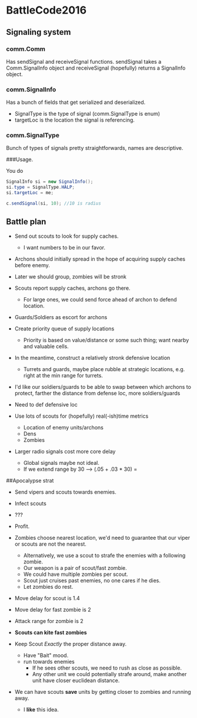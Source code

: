 # BattleCode2016

## Signaling system

### comm.Comm
Has sendSignal and receiveSignal functions.
sendSignal takes a Comm.SignalInfo object and receiveSignal (hopefully) returns a SignalInfo object.

### comm.SignalInfo
Has a bunch of fields that get serialized and deserialized.
* SignalType is the type of signal (comm.SignalType is enum)
* targetLoc is the location the signal is referencing.

### comm.SignalType
Bunch of types of signals pretty straightforwards, names are descriptive.

###Usage.

You do 

``` Java
SignalInfo si = new SignalInfo();
si.type = SignalType.HALP;
si.targetLoc = me;

c.sendSignal(si, 10); //10 is radius
```



## Battle plan

* Send out scouts to look for supply caches.
    * I want numbers to be in our favor.

* Archons should initially spread in the hope of acquiring supply caches before enemy.

* Later we should group, zombies will be stronk

* Scouts report supply caches, archons go there.
    * For large ones, we could send force ahead of archon to defend location.

* Guards/Soldiers as escort for archons

* Create priority queue of supply locations
    * Priority is based on value/distance or some such thing; want nearby and valuable cells.

* In the meantime, construct a relatively stronk defensive location
	* Turrets and guards, maybe place rubble at strategic locations, e.g. right at the min range for turrets.

* I'd like our soldiers/guards to be able to swap between which archons to protect, farther the distance from defense loc, more soldiers/guards

* Need to def defensive loc

* Use lots of scouts for (hopefully) real(-ish)time metrics
    * Location of enemy units/archons
    * Dens
    * Zombies

* Larger radio signals cost more core delay
    * Global signals maybe not ideal.
    * If we extend range by 30 --> (.05 + .03 * 30) = 

##Apocalypse strat

* Send vipers and scouts towards enemies.
* Infect scouts
* ???
* Profit.

* Zombies choose nearest location, we'd need to guarantee that our viper or scouts are not the nearest.
    * Alternatively, we use a scout to strafe the enemies with a following zombie.
    * Our weapon is a pair of scout/fast zombie.
    * We could have multiple zombies per scout.
    * Scout just cruises past enemies, no one cares if he dies.
    * Let zombies do rest.

* Move delay for scout is 1.4
* Move delay for fast zombie is 2

* Attack range for zombie is 2

* **Scouts can kite fast zombies**

* Keep Scout *Exactly* the proper distance away.
    * Have "Bait" mood.
    * run towards enemies
        * If he sees other scouts, we need to rush as close as possible.
        * Any other unit we could potentially strafe around, make another unit have closer euclidean distance.

* We can have scouts **save** units by getting closer to zombies and running away.
	* I **like** this idea. 